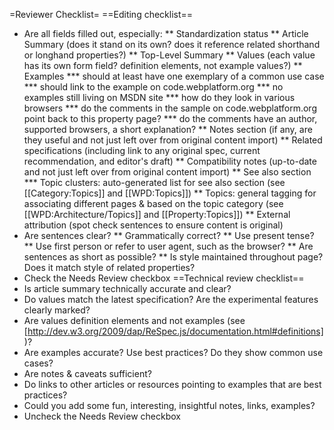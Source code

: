 =Reviewer Checklist=
==Editing checklist==
* Are all fields filled out, especially:
** Standardization status
** Article Summary (does it stand on its own? does it reference related shorthand or longhand properties?)
** Top-Level Summary
** Values (each value has its own form field? definition elements, not example values?)
** Examples
*** should at least have one exemplary of a common use case
*** should link to the example on code.webplatform.org
*** no examples still living on MSDN site
*** how do they look in various browsers
*** do the comments in the sample on code.webplatform.org point back to this property page?
*** do the comments have an author, supported browsers, a short explanation?
** Notes section (if any, are they useful and not just left over from original content import)
** Related specifications (including link to any original spec, current recommendation, and editor's draft)
** Compatibility notes (up-to-date and not just left over from original content import)
** See also section
*** Topic clusters: auto-generated list for see also section (see [[Category:Topics]] and [[WPD:Topics]])
** Topics: general tagging for associating different pages & based on the topic category (see [[WPD:Architecture/Topics]] and [[Property:Topics]])
** External attribution (spot check sentences to ensure content is original)
* Are sentences clear?
** Grammatically correct?
** Use present tense?
** Use first person or refer to user agent, such as the browser?
** Are sentences as short as possible?
** Is style maintained throughout page? Does it match style of related properties?
* Check the Needs Review checkbox
==Technical review checklist==
* Is article summary technically accurate and clear?
* Do values match the latest specification? Are the experimental features clearly marked?
* Are values definition elements and not examples (see [http://dev.w3.org/2009/dap/ReSpec.js/documentation.html#definitions] )?
* Are examples accurate? Use best practices? Do they show common use cases?
* Are notes & caveats sufficient?
* Do links to other articles or resources pointing to examples that are best practices?
* Could you add some fun, interesting, insightful notes, links, examples?
* Uncheck the Needs Review checkbox